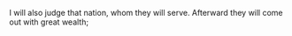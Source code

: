I will also judge that nation, whom they will serve. Afterward they will come out with great wealth;
